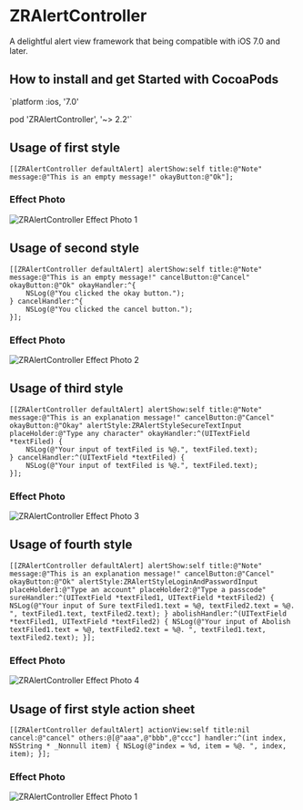 # ZRAlertController
A delightful alert view framework that being compatible with iOS 7.0 and later.

How to install and get Started with CocoaPods
-----------------------------------

`platform :ios, '7.0'  

pod 'ZRAlertController', '~> 2.2'`


## Usage of first style

`[[ZRAlertController defaultAlert] alertShow:self title:@"Note" message:@"This is an empty message!" okayButton:@"Ok"];`

### Effect Photo
![ZRAlertController Effect Photo 1](https://github.com/VictorZhang2014/ZRAlertController/blob/master/one.png "ZRAlertController")

## Usage of second style

```
[[ZRAlertController defaultAlert] alertShow:self title:@"Note" message:@"This is an empty message!" cancelButton:@"Cancel" okayButton:@"Ok" okayHandler:^{
    NSLog(@"You clicked the okay button.");
} cancelHandler:^{
    NSLog(@"You clicked the cancel button.");
}];
```

### Effect Photo
![ZRAlertController Effect Photo 2](https://github.com/VictorZhang2014/ZRAlertController/blob/master/two.png "ZRAlertController")

## Usage of third style

```
[[ZRAlertController defaultAlert] alertShow:self title:@"Note" message:@"This is an explanation message!" cancelButton:@"Cancel" okayButton:@"Okay" alertStyle:ZRAlertStyleSecureTextInput placeHolder:@"Type any character" okayHandler:^(UITextField *textFiled) {
    NSLog(@"Your input of textFiled is %@.", textFiled.text);
} cancelHandler:^(UITextField *textFiled) {
    NSLog(@"Your input of textFiled is %@.", textFiled.text);
}];
```

### Effect Photo
![ZRAlertController Effect Photo 3](https://github.com/VictorZhang2014/ZRAlertController/blob/master/three.png "ZRAlertController")

## Usage of fourth style

`[[ZRAlertController defaultAlert] alertShow:self title:@"Note" message:@"This is an explanation message!" cancelButton:@"Cancel" okayButton:@"Ok" alertStyle:ZRAlertStyleLoginAndPasswordInput placeHolder1:@"Type an account" placeHolder2:@"Type a passcode" sureHandler:^(UITextField *textFiled1, UITextField *textFiled2) {
NSLog(@"Your input of Sure textFiled1.text = %@, textFiled2.text = %@. ", textFiled1.text, textFiled2.text);
} abolishHandler:^(UITextField *textFiled1, UITextField *textFiled2) {
NSLog(@"Your input of Abolish textFiled1.text = %@, textFiled2.text = %@. ", textFiled1.text, textFiled2.text);
}];`

### Effect Photo
![ZRAlertController Effect Photo 4](https://github.com/VictorZhang2014/ZRAlertController/blob/master/four.png "ZRAlertController")

## Usage of first style action sheet

`[[ZRAlertController defaultAlert] actionView:self title:nil cancel:@"cancel" others:@[@"aaa",@"bbb",@"ccc"] handler:^(int index, NSString * _Nonnull item) {
NSLog(@"index = %d, item = %@. ", index, item);
}];`

### Effect Photo
![ZRAlertController Effect Photo 1](https://github.com/VictorZhang2014/ZRAlertController/blob/master/five.png "ZRAlertController")




